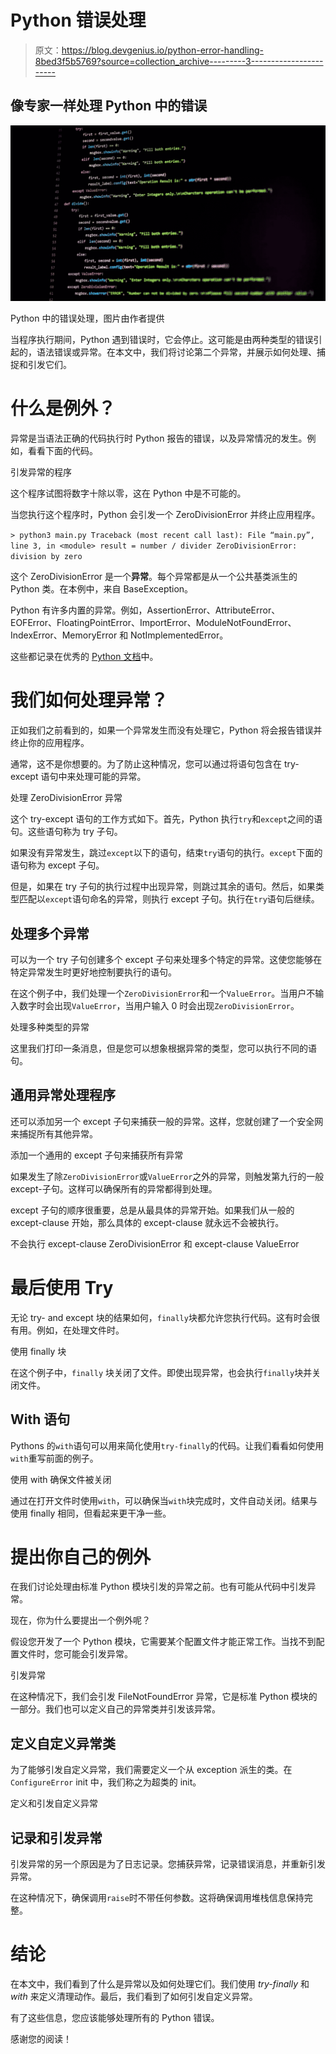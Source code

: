 # Python 错误处理

> 原文：<https://blog.devgenius.io/python-error-handling-8bed3f5b5769?source=collection_archive---------3----------------------->

## 像专家一样处理 Python 中的错误

![](img/218339e4a5ac6539e22ed07ee139e151.png)

Python 中的错误处理，图片由作者提供

当程序执行期间，Python 遇到错误时，它会停止。这可能是由两种类型的错误引起的，语法错误或异常。在本文中，我们将讨论第二个异常，并展示如何处理、捕捉和引发它们。

# 什么是例外？

异常是当语法正确的代码执行时 Python 报告的错误，以及异常情况的发生。例如，看看下面的代码。

引发异常的程序

这个程序试图将数字十除以零，这在 Python 中是不可能的。

当您执行这个程序时，Python 会引发一个 ZeroDivisionError 并终止应用程序。

`> python3 main.py
Traceback (most recent call last):
File “main.py”, line 3, in <module>
result = number / divider
ZeroDivisionError: division by zero`

这个 ZeroDivisionError 是一个**异常**。每个异常都是从一个公共基类派生的 Python 类。在本例中，来自 BaseException。

Python 有许多内置的异常。例如，AssertionError、AttributeError、EOFError、FloatingPointError、ImportError、ModuleNotFoundError、IndexError、MemoryError 和 NotImplementedError。

这些都记录在优秀的 [Python 文档](https://docs.python.org/3/library/exceptions.html)中。

# 我们如何处理异常？

正如我们之前看到的，如果一个异常发生而没有处理它，Python 将会报告错误并终止你的应用程序。

通常，这不是你想要的。为了防止这种情况，您可以通过将语句包含在 try-except 语句中来处理可能的异常。

处理 ZeroDivisionError 异常

这个 try-except 语句的工作方式如下。首先，Python 执行`try`和`except`之间的语句。这些语句称为 try 子句。

如果没有异常发生，跳过`except`以下的语句，结束`try`语句的执行。`except`下面的语句称为 except 子句。

但是，如果在 try 子句的执行过程中出现异常，则跳过其余的语句。然后，如果类型匹配以`except`语句命名的异常，则执行 except 子句。执行在`try`语句后继续。

## 处理多个异常

可以为一个 try 子句创建多个 except 子句来处理多个特定的异常。这使您能够在特定异常发生时更好地控制要执行的语句。

在这个例子中，我们处理一个`ZeroDivisionError`和一个`ValueError`。当用户不输入数字时会出现`ValueError`，当用户输入 0 时会出现`ZeroDivisionError`。

处理多种类型的异常

这里我们打印一条消息，但是您可以想象根据异常的类型，您可以执行不同的语句。

## 通用异常处理程序

还可以添加另一个 except 子句来捕获一般的异常。这样，您就创建了一个安全网来捕捉所有其他异常。

添加一个通用的 except 子句来捕获所有异常

如果发生了除`ZeroDivisionError`或`ValueError`之外的异常，则触发第九行的一般 except-子句。这样可以确保所有的异常都得到处理。

except 子句的顺序很重要，总是从最具体的异常开始。如果我们从一般的 except-clause 开始，那么具体的 except-clause 就永远不会被执行。

不会执行 except-clause ZeroDivisionError 和 except-clause ValueError

# 最后使用 Try

无论 try- and except 块的结果如何，`finally`块都允许您执行代码。这有时会很有用。例如，在处理文件时。

使用 finally 块

在这个例子中，`finally` 块关闭了文件。即使出现异常，也会执行`finally`块并关闭文件。

## With 语句

Pythons 的`with`语句可以用来简化使用`try-finally`的代码。让我们看看如何使用`with`重写前面的例子。

使用 with 确保文件被关闭

通过在打开文件时使用`with`，可以确保当`with`块完成时，文件自动关闭。结果与使用 finally 相同，但看起来更干净一些。

# 提出你自己的例外

在我们讨论处理由标准 Python 模块引发的异常之前。也有可能从代码中引发异常。

现在，你为什么要提出一个例外呢？

假设您开发了一个 Python 模块，它需要某个配置文件才能正常工作。当找不到配置文件时，您可能会引发异常。

引发异常

在这种情况下，我们会引发 FileNotFoundError 异常，它是标准 Python 模块的一部分。我们也可以定义自己的异常类并引发该异常。

## 定义自定义异常类

为了能够引发自定义异常，我们需要定义一个从 exception 派生的类。在`ConfigureError` init 中，我们称之为超类的 init。

定义和引发自定义异常

## 记录和引发异常

引发异常的另一个原因是为了日志记录。您捕获异常，记录错误消息，并重新引发异常。

在这种情况下，确保调用`raise`时不带任何参数。这将确保调用堆栈信息保持完整。

# 结论

在本文中，我们看到了什么是异常以及如何处理它们。我们使用 *try-finally* 和 *with* 来定义清理动作。最后，我们看到了如何引发自定义异常。

有了这些信息，您应该能够处理所有的 Python 错误。

感谢您的阅读！